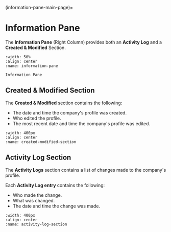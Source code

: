 
(information-pane-main-page)=
# Information Pane



The **Information Pane** (Right Column) provides both an **Activity Log** and a **Created & Modified** Section. 

```{lazyfigure} ../../_static/solo_app/Universal/infopane/created-modified-activity-log.webp
:width: 50%
:align: center
:name: information-pane

Information Pane
```

## Created & Modified Section



The **Created & Modified** section contains the following:

- The date and time the company's profile was created.
- Who edited the profile.
- The most recent date and time the company's profile was edited. 


```{lazyfigure} ../../_static/solo_app/Profile/information-pane/created-modified-section.webp
:width: 400px
:align: center
:name: created-modified-section
```



## Activity Log Section


The **Activity Logs** section contains a list of changes made to the company's profile. 


Each **Activity Log entry** contains the following:

- Who made the change.
- What was changed. 
- The date and time the change was made.


```{lazyfigure} ../../_static/solo_app/Profile/information-pane/activity-logs-section.webp
:width: 400px
:align: center
:name: activity-log-section
```